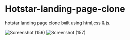 # Hotstar-landing-page-clone

hotstar landing page clone built using html,css & js.

![Screenshot (156)](https://user-images.githubusercontent.com/114474707/215291379-2c920793-c8d3-4dc7-ab09-5bfa2fce12a7.png)
![Screenshot (157)](https://user-images.githubusercontent.com/114474707/215291383-23b35cd6-4be0-4acb-9177-b80358591fc9.png)

